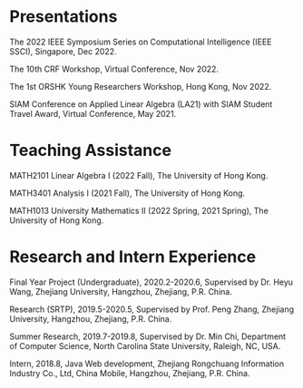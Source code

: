 # Presentations
<p align="left"> The 2022 IEEE Symposium Series on Computational Intelligence (IEEE SSCI), Singapore, Dec 2022. </p>
<p align="left"> The 10th CRF Workshop, Virtual Conference, Nov 2022. </p>
<p align="left"> The 1st ORSHK Young Researchers Workshop, Hong Kong, Nov 2022. </p>
<p align="left"> SIAM Conference on Applied Linear Algebra (LA21) with SIAM Student Travel Award, Virtual Conference, May 2021. </p>


# Teaching Assistance
<div>
<p align="left"> MATH2101 Linear Algebra I (2022 Fall), The University of Hong Kong. </p>
<p align="left"> MATH3401 Analysis I (2021 Fall), The University of Hong Kong. </p>
<p align="left"> MATH1013 University Mathematics II (2022 Spring, 2021 Spring), The University of Hong Kong. </p>
</div>


# Research and Intern Experience
  <div>
  <p align="left">Final Year Project (Undergraduate), 2020.2-2020.6, Supervised by Dr. Heyu Wang, Zhejiang University, Hangzhou, Zhejiang, P.R. China.</p>
  <p align="left">Research (SRTP), 2019.5-2020.5, Supervised by Prof. Peng Zhang, Zhejiang University, Hangzhou, Zhejiang, P.R. China.</p>
  <p align="left">Summer Research, 2019.7-2019.8, Supervised by Dr. Min Chi, Department of Computer Science, North Carolina State University, Raleigh, NC, USA. </p>
  <p align="left">Intern, 2018.8, Java Web development, Zhejiang Rongchuang Information Industry Co., Ltd, China Mobile, Hangzhou, Zhejiang, P.R. China.</p>
  </div>
